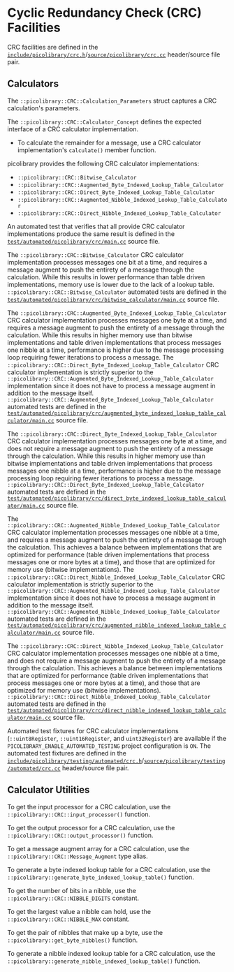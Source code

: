 # Cyclic Redundancy Check (CRC) Facilities
CRC facilities are defined in the
[`include/picolibrary/crc.h`](https://github.com/apcountryman/picolibrary/blob/main/include/picolibrary/crc.h)/[`source/picolibrary/crc.cc`](https://github.com/apcountryman/picolibrary/blob/main/source/picolibrary/crc.cc)
header/source file pair.

## Calculators
The `::picolibrary::CRC::Calculation_Parameters` struct captures a CRC calculation's
parameters.

The `::picolibrary::CRC::Calculator_Concept` defines the expected interface of a CRC
calculator implementation.
- To calculate the remainder for a message, use a CRC calculator implementation's
  `calculate()` member function.

picolibrary provides the following CRC calculator implementations:
- `::picolibrary::CRC::Bitwise_Calculator`
- `::picolibrary::CRC::Augmented_Byte_Indexed_Lookup_Table_Calculator`
- `::picolibrary::CRC::Direct_Byte_Indexed_Lookup_Table_Calculator`
- `::picolibrary::CRC::Augmented_Nibble_Indexed_Lookup_Table_Calculator`
- `::picolibrary::CRC::Direct_Nibble_Indexed_Lookup_Table_Calculator`

An automated test that verifies that all provide CRC calculator implementations produce
the same result is defined in the
[`test/automated/picolibrary/crc/main.cc`](https://github.com/apcountryman/picolibrary/blob/main/test/automated/picolibrary/crc/main.cc)
source file.

The `::picolibrary::CRC::Bitwise_Calculator` CRC calculator implementation processes
messages one bit at a time, and requires a message augment to push the entirety of a
message through the calculation.
While this results in lower performance than table driven implementations, memory use is
lower due to the lack of a lookup table.
`::picolibrary::CRC::Bitwise_Calculator` automated tests are defined in the
[`test/automated/picolibrary/crc/bitwise_calculator/main.cc`](https://github.com/apcountryman/picolibrary/blob/main/test/automated/picolibrary/crc/bitwise_calculator/main.cc)
source file.

The `::picolibrary::CRC::Augmented_Byte_Indexed_Lookup_Table_Calculator` CRC calculator
implementation processes messages one byte at a time, and requires a message augment to
push the entirety of a message through the calculation.
While this results in higher memory use than bitwise implementations and table driven
implementations that process messages one nibble at a time, performance is higher due to
the message processing loop requiring fewer iterations to process a message.
The `::picolibrary::CRC::Direct_Byte_Indexed_Lookup_Table_Calculator` CRC calculator
implementation is strictly superior to the
`::picolibrary::CRC::Augmented_Byte_Indexed_Lookup_Table_Calculator` implementation since
it does not have to process a message augment in addition to the message itself.
`::picolibrary::CRC::Augmented_Byte_Indexed_Lookup_Table_Calculator` automated tests are
defined in the
[`test/automated/picolibrary/crc/augmented_byte_indexed_lookup_table_calculator/main.cc`](https://github.com/apcountryman/picolibrary/blob/main/test/automated/picolibrary/crc/augmented_byte_indexed_lookup_table_calculator/main.cc)
source file.

The `::picolibrary::CRC::Direct_Byte_Indexed_Lookup_Table_Calculator` CRC calculator
implementation processes messages one byte at a time, and does not require a message
augment to push the entirety of a message through the calculation.
While this results in higher memory use than bitwise implementations and table driven
implementations that process messages one nibble at a time, performance is higher due to
the message processing loop requiring fewer iterations to process a message.
`::picolibrary::CRC::Direct_Byte_Indexed_Lookup_Table_Calculator` automated tests are
defined in the
[`test/automated/picolibrary/crc/direct_byte_indexed_lookup_table_calculator/main.cc`](https://github.com/apcountryman/picolibrary/blob/main/test/automated/picolibrary/crc/direct_byte_indexed_lookup_table_calculator/main.cc)
source file.

The `::picolibrary::CRC::Augmented_Nibble_Indexed_Lookup_Table_Calculator` CRC calculator
implementation processes messages one nibble at a time, and requires a message augment to
push the entirety of a message through the calculation.
This achieves a balance between implementations that are optimized for performance (table
driven implementations that process messages one or more bytes at a time), and those that
are optimized for memory use (bitwise implementations).
The `::picolibrary::CRC::Direct_Nibble_Indexed_Lookup_Table_Calculator` CRC calculator
implementation is strictly superior to the
`::picolibrary::CRC::Augmented_Nibble_Indexed_Lookup_Table_Calculator` implementation
since it does not have to process a message augment in addition to the message itself.
`::picolibrary::CRC::Augmented_Nibble_Indexed_Lookup_Table_Calculator` automated tests are
defined in the
[`test/automated/picolibrary/crc/augmented_nibble_indexed_lookup_table_calculator/main.cc`](https://github.com/apcountryman/picolibrary/blob/main/test/automated/picolibrary/crc/augmented_nibble_indexed_lookup_table_calculator/main.cc)
source file.

The `::picolibrary::CRC::Direct_Nibble_Indexed_Lookup_Table_Calculator` CRC calculator
implementation processes messages one nibble at a time, and does not require a message
augment to push the entirety of a message through the calculation.
This achieves a balance between implementations that are optimized for performance (table
driven implementations that process messages one or more bytes at a time), and those that
are optimized for memory use (bitwise implementations).
`::picolibrary::CRC::Direct_Nibble_Indexed_Lookup_Table_Calculator` automated tests are
defined in the
[`test/automated/picolibrary/crc/direct_nibble_indexed_lookup_table_calculator/main.cc`](https://github.com/apcountryman/picolibrary/blob/main/test/automated/picolibrary/crc/direct_nibble_indexed_lookup_table_calculator/main.cc)
source file.

Automated test fixtures for CRC calculator implementations (`::uint8Register`,
`::uint16Register`, and `uint32Register`) are available if the
`PICOLIBRARY_ENABLE_AUTOMATED_TESTING` project configuration is `ON`.
The automated test fixtures are defined in the
[`include/picolibrary/testing/automated/crc.h`](https://github.com/apcountryman/picolibrary/blob/main/include/picolibrary/testing/automated/crc.h)/[`source/picolibrary/testing/automated/crc.cc`](https://github.com/apcountryman/picolibrary/blob/main/source/picolibrary/testing/automated/crc.cc)
header/source file pair.

## Calculator Utilities
To get the input processor for a CRC calculation, use the
`::picolibrary::CRC::input_processor()` function.

To get the output processor for a CRC calculation, use the
`::picolibrary::CRC::output_processor()` function.

To get a message augment array for a CRC calculation, use the
`::picolibrary::CRC::Message_Augment` type alias.

To generate a byte indexed lookup table for a CRC calculation, use the
`::picolibrary::generate_byte_indexed_lookup_table()` function.

To get the number of bits in a nibble, use the `::picolibrary::CRC::NIBBLE_DIGITS`
constant.

To get the largest value a nibble can hold, use the `::picolibrary::CRC::NIBBLE_MAX`
constant.

To get the pair of nibbles that make up a byte, use the
`::picolibrary::get_byte_nibbles()` function.

To generate a nibble indexed lookup table for a CRC calculation, use the
`::picolibrary::generate_nibble_indexed_lookup_table()` function.
